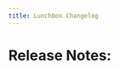 ```yaml
---
title: Lunchbox Changelog
---
```


<h1>Release Notes:</h1>

<div class="tab-buttons" id="tab-buttons"></div>
<div id="tab-contents"></div>

<script>
document.addEventListener("DOMContentLoaded", async () => {
  // Load repo names from changelog-index.json
  const res = await fetch('changelogs/changelog-index.json');
  const repos = await res.json();

  const buttons = document.getElementById('tab-buttons');
  const contents = document.getElementById('tab-contents');

  repos.forEach((repo, i) => {
    const btn = document.createElement('button');
    btn.textContent = repo.replace(/-/g, ' ');
    btn.onclick = () => showTab(repo);
    buttons.appendChild(btn);

    const div = document.createElement('div');
    div.id = repo;
    div.className = 'tab';
    contents.appendChild(div);

    // Load .md file content and inject it
    fetch(`changelogs/${repo}.md`)
      .then(r => r.text())
      .then(markdown => {
        // GitHub Pages doesn’t render MD in script-injected HTML,
        // so render as preformatted for now
        div.innerHTML = `<pre>${markdown}</pre>`;
      });
  });

  showTab(repos[0]); // Show first by default

  // Local time conversion for utc-date spans
  setTimeout(() => {
    document.querySelectorAll(".utc-date").forEach(el => {
      const utcDate = new Date(el.textContent.trim());
      if (!isNaN(utcDate)) {
        el.textContent = utcDate.toLocaleString();
        el.title = utcDate.toISOString();
      }
    });
  }, 500);
});

function showTab(id) {
  document.querySelectorAll('.tab').forEach(t => t.style.display = 'none');
  document.getElementById(id).style.display = 'block';
}
</script>

<style>
.tab { display: none; white-space: pre-wrap; }
.tab-buttons button {
  margin: 0 10px;
  padding: 6px 12px;
  font-size: 16px;
  border-radius: 6px;
  border: none;
  background: #0366d6;
  color: white;
  cursor: pointer;
}
.tab-buttons button:hover {
  background: #024ea2;
}
</style>
